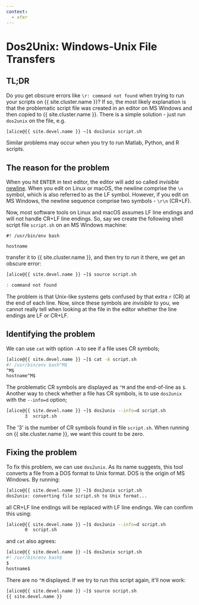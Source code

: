 ```yaml
---
context:
  - xfer
---
```


# Dos2Unix: Windows-Unix File Transfers

## TL;DR

Do you get obscure errors like `\r: command not found` when trying to run your scripts on {{ site.cluster.name }}?  If so, the most likely explanation is that the problematic script file was created in an editor on MS Windows and then copied to {{ site.cluster.name }}. There is a simple solution - just run `dos2unix` on the file, e.g.

```sh
[alice@{{ site.devel.name }} ~]$ dos2unix script.sh
```

Similar problems may occur when you try to run Matlab, Python, and R scripts.


## The reason for the problem

When you hit <kbd>ENTER</kbd> in text editor, the editor will add so called _invisible_ [newline](https://en.wikipedia.org/wiki/Newline).  When you edit on Linux or macOS, the newline comprise the `\n` symbol, which is also referred to as the LF symbol.  However, if you edit on MS Windows, the newline sequence comprise two symbols - `\r\n` (CR+LF).

Now, most software tools on Linux and macOS assumes LF line endings and will not handle CR+LF line endings.  So, say we create the following shell script file `script.sh` on an MS Windows machine:

```plain
#! /usr/bin/env bash

hostname
```

transfer it to {{ site.cluster.name }}, and then try to run it there, we get an obscure error:

```sh
[alice@{{ site.devel.name }} ~]$ source script.sh 

: command not found
```

The problem is that Unix-like systems gets confused by that extra `r` (CR) at the end of each line.  Now, since these symbols are _invisible_ to you, we cannot really tell when looking at the file in the editor whether the line endings are LF or CR+LF.


## Identifying the problem

We can use `cat` with option `-A` to see if a file uses CR symbols;

```sh
[alice@{{ site.devel.name }} ~]$ cat -A script.sh
#! /usr/bin/env bash^M$
^M$
hostname^M$
```

The problematic CR symbols are displayed as `^M` and the end-of-line as `$`.  Another way to check whether a file has CR symbols, is to use `dos2unix` with the `--info=d` option;

```sh
[alice@{{ site.devel.name }} ~]$ dos2unix --info=d script.sh
       3  script.sh
```

The '3' is the number of CR symbols found in file `script.sh`.  When running on {{ site.cluster.name }}, we want this count to be zero.


## Fixing the problem

To fix this problem, we can use `dos2unix`.  As its name suggests, this tool converts a file from a DOS format to Unix format.  DOS is the origin of MS Windows.  By running:

```sh
[alice@{{ site.devel.name }} ~]$ dos2unix script.sh
dos2unix: converting file script.sh to Unix format...
```

all CR+LF line endings will be replaced with LF line endings.  We can confirm this using:

```sh
[alice@{{ site.devel.name }} ~]$ dos2unix --info=d script.sh
       0  script.sh
```

and `cat` also agrees:

```sh
[alice@{{ site.devel.name }} ~]$ dos2unix script.sh
#! /usr/bin/env bash$
$
hostname$
```

There are no `^M` displayed.  If we try to run this script again, it'll now work:

```sh
[alice@{{ site.devel.name }} ~]$ source script.sh
{{ site.devel.name }}
```
